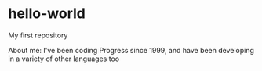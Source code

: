 # hello-world
My first repository

About me:
I've been coding Progress since 1999, and have been developing in a variety of other languages too
